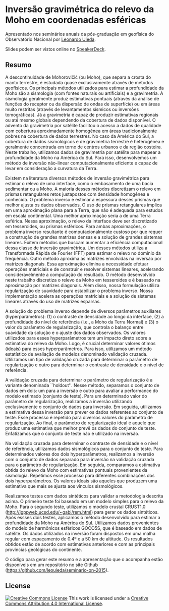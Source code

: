 # Inversão gravimétrica do relevo da Moho em coordenadas esféricas

Apresentado nos seminários anuais da pós-graduação em geofísica do Observatório
Nacional por
[Leonardo Uieda](http://www.leouieda.com).

Slides podem ser vistos online no
[SpeakerDeck](https://speakerdeck.com/leouieda/inversao-gravimetrica-do-relevo-da-moho-em-coordenadas-esfericas).

## Resumo

A descontinuidade de Mohorovičić (ou Moho), que separa a crosta do manto
terrestre, é estudada quase exclusivamente através de métodos geofísicos.
Os principais métodos utilizados para estimar a profundidade da Moho são a
sismologia (com fontes naturais ou artificiais) e a gravimetria.
A sismologia geralmente produz estimativas pontuais (através da análise de
funções do receptor ou da dispersão de ondas de superfície) ou em áreas muito
restritas (através de levantamentos sísmicos ou inversões tomográficas).
Já a gravimetria é capaz de produzir estimativas regionais ou até mesmo
globais dependendo da cobertura de dados disponível.
O advento da gravimetria por satélite facilitou o acesso a dados de qualidade
com cobertura aproximadamente homogênea em áreas tradicionalmente pobres na
cobertura de dados terrestres.
No caso da América do Sul, a cobertura de dados sismológicos e de gravimetria
terrestre é heterogênea e geralmente concentrada em torno de centros urbanos e
da região costeira.
Neste trabalho, utilizamos dados de gravimetria por satélite para mapear a
profundidade da Moho na América do Sul.
Para isso, desenvolvemos um método de inversão não-linear computacionalmente
eficiente e capaz de levar em consideração a curvatura da Terra.

Existem na literatura diversos métodos de inversão gravimétrica para estimar o
relevo de uma interface, como o embasamento de uma bacia sedimentar ou a Moho.
A maioria desses métodos discretizam o relevo em prismas retangulares retos
justapostos com densidade homogênea e conhecida.
O problema inverso é estimar a espessura desses prismas que melhor ajusta os
dados observados.
O uso de prismas retangulares implica em uma aproximação plana para a Terra,
que não é adequada para estudos em escala continental.
Uma melhor aproximação seria a de uma Terra esférica.
Nessa aproximação, o relevo da interface deve ser discretizado em tesseroides,
ou prismas esféricos.
Para ambas aproximações, o problema inverso resultante é computacionalmente
custoso por que requer a construção de grandes matrizes densas e a solução de
grandes sistemas lineares.
Exitem métodos que buscam aumentar a eficiência computacional dessa classe de
inversão gravimétrica.
Um desses métodos utiliza a Transformada Rápida de Fourier (FFT) para estimar o
relevo no domínio da frequência.
Outro método aproxima as matrizes envolvidas na inversão por matrizes
diagonais.
Essa aproximação elimina a necessidade efetuar operações matriciais e de
construir e resolver sistemas lineares, acelerando consideravelmente a
computação do resultado.
O método desenvolvido neste trabalho discretiza o relevo da Moho em tesseroides
e é baseado na aproximação por matrizes diagonais.
Além disso, nossa formulação utiliza regularização de suavidade para
estabilizar o problema inverso.
Nossa implementação acelera as operações matriciais e a solução de sistemas
lineares através do uso de matrizes esparsas.


A solução do problema inverso depende de diversos parâmetros auxiliares
(hyperparâmetros):
(1) o contraste de densidade ao longo da interface,
(2) a profundidade do nível de referência (i.e., a Moho da Terra Normal)
e
(3) o valor do parâmetro de regularização, que controla o balanço entre
suavidade da solução e o ajuste dos dados observados.
Os valores utilizados para esses hyperparâmetros tem um impacto direto sobre a
estimativa do relevo da Moho.
Logo, é crucial determinar valores ótimos (ideais) para esses hyperparâmetros.
Para isso, utilizamos um método estatístico de avaliação de modelos denominado
validação cruzada.
Utilizamos um tipo de validação cruzada para determinar o parâmetro de
regularização e outro para determinar o contraste de densidade e o nível de
referência.

A validação cruzada para determinar o parâmetro de regularização é a variante
denominada ``holdout''.
Nesse método, separamos o conjunto de dados em dois: um para a inversão e outro
para avaliar a performance do modelo estimado (conjunto de teste).
Para um determinado valor do parâmetro de regularização, realizamos a inversão
utilizando exclusivamente o conjunto de dados para inversão.
Em seguida, utilizamos a estimativa dessa inversão para prever os dados
referentes ao conjunto de teste.
Esse processo é repetido para diversos valores do parâmetro de regularização.
Ao final, o parâmetro de regularização ideal é aquele que produz uma estimativa
que melhor prevê os dados do conjunto de teste.
Enfatizamos que o conjunto de teste não é utilizado na inversão.

Na validação cruzada para determinar o contraste de densidade e o nível de
referência, utilizamos dados sismológicos para o conjunto de teste.
Para determinados valores dos dois hyperparâmetros, realizamos a inversão com o
conjunto de dados separado para inversão na validação cruzada para o parâmetro
de regularização.
Em seguida, comparamos a estimativa obtida do relevo da Moho com estimativas
pontuais provenientes da sismologia.
Repetimos esse processo para diferentes combinações dos dois hyperparâmetros.
Os valores ideais são aqueles que produzem uma estimativa que mais se ajusta
aos vínculos sismológicos.

Realizamos testes com dados sintéticos para validar a metodologia descrita
acima.
O primeiro teste foi baseado em um modelo simples para o relevo da Moho.
Para o segundo teste, utilizamos o modelo crustal
CRUST1.0 (http://igppweb.ucsd.edu/~gabi/rem.html)
para gerar os dados sintéticos.
Após essses dois testes, aplicamos o método desenvolvido para estimar a
profundidade da Moho na América do Sul.
Utilizamos dados provenientes do modelo de harmônicos esféricos GOCO5S, que é
baseado em dados de satélite.
Os dados utilizados na inversão foram dispostos em uma malha regular com
espaçamento de 0.4º e a 50 km de altitude.
Os resultados obtidos estão de acordo com estimativas anteriores e com as
principais províncias geológicas do continente.

O código para gerar este resumo
e a apresentação que o acompanha
estão disponíveis em um repositório no site
Github (https://github.com/leouieda/seminario-on-2015).

## License

[![Creative Commons
License](https://i.creativecommons.org/l/by/4.0/88x31.png)](http://creativecommons.org/licenses/by/4.0/)
This work is licensed under a
[Creative Commons Attribution 4.0 International
License](http://creativecommons.org/licenses/by/4.0/).
